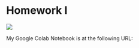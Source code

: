 # Homework I

![](../../../Downloads/homework_I.PNG)


My Google Colab Notebook is at the following URL:
